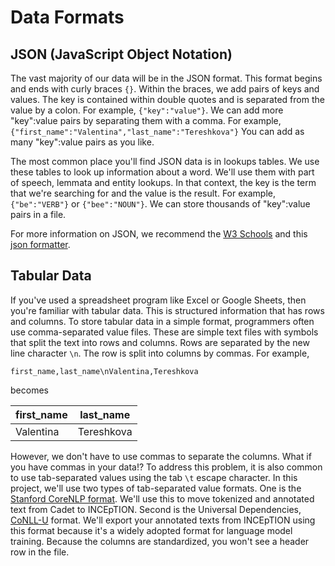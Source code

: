Data Formats
=======================

## JSON  (JavaScript Object Notation)

The vast majority of our data will be in the JSON format. This format begins and ends with curly braces `{}`. Within the braces, we add pairs of keys and values. The key is contained within double quotes and is separated from the value by a colon. For example, `{"key":"value"}`. We can add more "key":value pairs by separating them with a comma.  For example, `{"first_name":"Valentina","last_name":"Tereshkova"}` You can add as many "key":value pairs as you like.     

The most common place you'll find JSON data is in lookups tables.  We use these tables to look up information about a word. We'll use them with part of speech, lemmata and entity lookups.  In that context, the key is the term that we're searching for and the value is the result. For example, `{"be":"VERB"}` or `{"bee":"NOUN"}`. We can store thousands of "key":value pairs in a file.

For more information on JSON, we recommend the [W3 Schools](https://www.w3schools.com/js/js_json_intro.asp) and this [json formatter](https://jsonformatter.curiousconcept.com/).


## Tabular Data 

If you've used a spreadsheet program like Excel or Google Sheets, then you're familiar with tabular data. This is structured information that has rows and columns. To store tabular data in a simple format, programmers often use comma-separated value files. These are simple text files with symbols that split the text into rows and columns. Rows are separated by the new line character `\n`. The row is split into columns by commas. For example, 

`first_name,last_name\nValentina,Tereshkova`

becomes  

| first_name | last_name  |
|------------|------------|
| Valentina  | Tereshkova |


However, we don't have to use commas to separate the columns.  What if you have commas in your data!? To address this problem, it is also common to use tab-separated values using the tab `\t` escape character.  In this project, we'll use two types of tab-separated value formats.  One is the [Stanford CoreNLP format](https://nlp.stanford.edu/nlp/javadoc/javanlp/edu/stanford/nlp/pipeline/CoNLLOutputter.html). We'll use this to move tokenized and annotated text from Cadet to INCEpTION.  Second is the Universal Dependencies, [CoNLL-U](https://universaldependencies.org/format.html) format.  We'll export your annotated texts from INCEpTION using this format because it's a widely adopted format for language model training.  Because the columns are standardized, you won't see a header row in the file.
